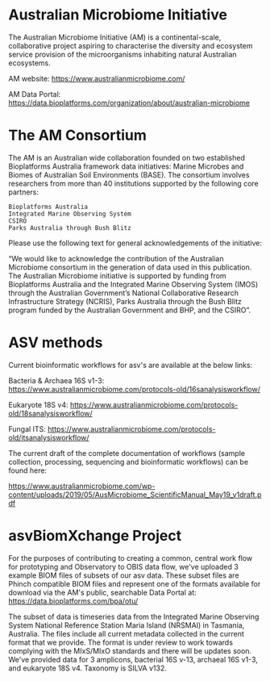 # Australian Microbiome Initiative
The Australian Microbiome Initiative (AM) is a continental-scale, collaborative project aspiring to characterise the diversity and ecosystem service provision of the microorganisms inhabiting natural Australian ecosystems. 

AM website:
https://www.australianmicrobiome.com/

AM Data Portal:
https://data.bioplatforms.com/organization/about/australian-microbiome

# The AM Consortium
The AM is an Australian wide collaboration founded on two established Bioplatforms Australia framework data initiatives: Marine Microbes and Biomes of Australian Soil Environments (BASE). The consortium involves researchers from more than 40 institutions supported by the following core partners:

    Bioplatforms Australia
    Integrated Marine Observing System
    CSIRO
    Parks Australia through Bush Blitz

Please use the following text for general acknowledgements of the initiative:

“We would like to acknowledge the contribution of the Australian Microbiome consortium in the generation of data used in this publication. The Australian Microbiome initiative is supported by funding from Bioplatforms Australia and the Integrated Marine Observing System (IMOS) through the Australian Government’s National Collaborative Research Infrastructure Strategy (NCRIS), Parks Australia through the Bush Blitz program funded by the Australian Government and BHP, and the CSIRO”.

# ASV methods
Current bioinformatic workflows for asv's are available at the below links:

Bacteria & Archaea 16S v1-3: 
https://www.australianmicrobiome.com/protocols-old/16sanalysisworkflow/

Eukaryote 18S v4:
https://www.australianmicrobiome.com/protocols-old/18sanalysisworkflow/

Fungal ITS:
https://www.australianmicrobiome.com/protocols-old/itsanalysisworkflow/

The current draft of the complete documentation of workflows (sample collection, processing, sequencing and bioinformatic workflows) can be found here:

https://www.australianmicrobiome.com/wp-content/uploads/2019/05/AusMicrobiome_ScientificManual_May19_v1draft.pdf

# asvBiomXchange Project
For the purposes of contributing to creating a common, central work flow for prototyping and Observatory to OBIS data flow, we've uploaded 3 example BIOM files of subsets of our asv data. These subset files are Phinch compatible BIOM files and represent one of the formats available for download via the AM's public, searchable Data Portal at: https://data.bioplatforms.com/bpa/otu/

The subset of data is timeseries data from the Integrated Marine Observing System National Reference Station Maria Island (NRSMAI) in Tasmania, Australia. The files include all current metadata collected in the current format that we provide. The format is under review to work towards complying with the MIxS/MIxO standards and there will be updates soon. We've provided data for 3 amplicons, bacterial 16S v-13, archaeal 16S v1-3, and eukaryote 18S v4. Taxonomy is SILVA v132.
